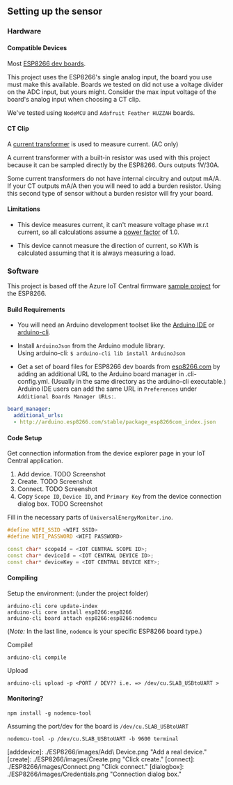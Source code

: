 ## Setting up the sensor

### Hardware

#### Compatible Devices
Most [ESP8266 dev boards](https://arduino-esp8266.readthedocs.io/en/latest/boards.html).

This project uses the ESP8266's single analog input, the board you use must make this available.
Boards we tested on did not use a voltage divider on the ADC input, but yours might.
Consider the max input voltage of the board's analog input when choosing a CT clip.

We've tested using `NodeMCU` and `Adafruit Feather HUZZAH` boards.

#### CT Clip

A [current transformer](https://en.wikipedia.org/wiki/Current_transformer) is used to measure current. (AC only)

A current transformer with a built-in resistor was used with this project because it can be sampled directly by the ESP8266. Ours outputs 1V/30A.

Some current transformers do not have internal circuitry and output mA/A. If your CT outputs mA/A then you will need to add a burden resistor. 
Using this second type of sensor without a burden resistor will fry your board. 

#### Limitations
* This device measures current, it can't measure voltage phase w.r.t current, so all calculations assume a [power factor](https://en.wikipedia.org/wiki/Power_factor) of 1.0.

* This device cannot measure the direction of current, so KWh is calculated assuming that it is always measuring a load.

### Software
This project is based off the Azure IoT Central firmware [sample project](https://github.com/Azure/iot-central-firmware) for the ESP8266. 

#### Build Requirements

* You will need an Arduino development toolset like the [Arduino IDE](https://www.arduino.cc/en/Main/Software) or [arduino-cli](https://github.com/arduino/arduino-cli).

* Install `ArduinoJson` from the Arduino module library.  
Using arduino-cli: ````$ arduino-cli lib install ArduinoJson````

* Get a set of board files for ESP8266 dev boards from [esp8266.com](https://www.esp8266.com/) by adding an additional URL to the Arduino board manager in .cli-config.yml. (Usually in the same directory as the arduino-cli executable.) Arduino IDE users can add the same URL in `Preferences` under `Additional Boards Manager URLs:`.


```.cli-config.yml
board_manager:
  additional_urls:
  - http://arduino.esp8266.com/stable/package_esp8266com_index.json
```

#### Code Setup
Get connection information from the device explorer page in your IoT Central application. 

1. Add device. TODO Screenshot
2. Create. TODO Screenshot
3. Connect. TODO Screenshot
4. Copy `Scope ID`, `Device ID`, and `Primary Key` from the device connection dialog box. TODO Screenshot

Fill in the necessary parts of `UniversalEnergyMonitor.ino`.


```UniversalEnergyMonitor.ino
#define WIFI_SSID <WIFI SSID> 
#define WIFI_PASSWORD <WIFI PASSWORD>

const char* scopeId = <IOT CENTRAL SCOPE ID>;
const char* deviceId = <IOT CENTRAL DEVICE ID>;
const char* deviceKey = <IOT CENTRAL DEVICE KEY>;
```

#### Compiling

Setup the environment: (under the project folder)
```
arduino-cli core update-index
arduino-cli core install esp8266:esp8266
arduino-cli board attach esp8266:esp8266:nodemcu
```
(*Note:* In the last line, `nodemcu` is your specific ESP8266 board type.)


Compile!
```
arduino-cli compile
```

Upload
```
arduino-cli upload -p <PORT / DEV?? i.e. => /dev/cu.SLAB_USBtoUART >
```

#### Monitoring?

```
npm install -g nodemcu-tool
```

Assuming the port/dev for the board is `/dev/cu.SLAB_USBtoUART`
```
nodemcu-tool -p /dev/cu.SLAB_USBtoUART -b 9600 terminal
```

[adddevice]: ./ESP8266/images/Add\ Device.png "Add a real device."
[create]: ./ESP8266/images/Create.png "Click create."
[connect]: ./ESP8266/images/Connect.png "Click connect."
[dialogbox]: ./ESP8266/images/Credentials.png "Connection dialog box."
